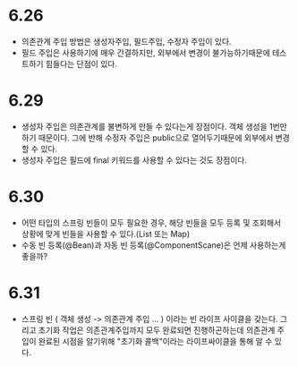 
# 6.26
- 의존관계 주입 방법은 생성자주입, 필드주입, 수정자 주입이 있다.
- 필드 주입은 사용하기에 매우 간결하지만, 외부에서 변경이 불가능하기때문에 테스트하기 힘들다는 단점이 있다.

# 6.29
- 생성자 주입은 의존관계를 불변하게 만들 수 있다는게 장점이다. 객체 생성을 1번만하기 때문이다. 그에 반해 수정자 주입은 public으로 열어두기때문에 외부에서 변경할 수 있다.
- 생성자 주입은 필드에 final 키워드를 사용할 수 있다는 것도 장점이다.

# 6.30
- 어떤 타입의 스프링 빈들이 모두 필요한 경우, 해당 빈들을 모두 등록 및 조회해서 상황에 맞게 빈들을 사용할 수 있다.(List 또는 Map)
- 수동 빈 등록(@Bean)과 자동 빈 등록(@ComponentScane)은 언제 사용하는게 좋을까?

# 6.31
- 스프링 빈 ( 객체 생성 -> 의존관계 주입 ... ) 이라는 빈 라이프 사이클을 갖는다. 그리고 초기화 작업은 의존관계주입까지 모두 완료되면 진행하곤하는데 의존관계 주입이 완료된 시점을 알기위해 "초기화 콜백"이라는 라이프싸이클을 통해 알 수 있다.
